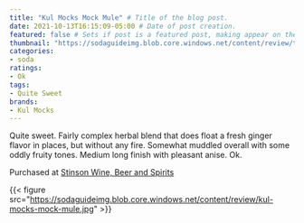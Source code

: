 ```yaml
---
title: "Kul Mocks Mock Mule" # Title of the blog post.
date: 2021-10-13T16:15:09-05:00 # Date of post creation.
featured: false # Sets if post is a featured post, making appear on the home page side bar.
thumbnail: "https://sodaguideimg.blob.core.windows.net/content/review/thumbs/kul-mocks-mock-mule.jpg" # Sets thumbnail image appearing inside card on homepage.
categories:
- soda
ratings:
- Ok
tags:
- Quite Sweet
brands:
- Kul Mocks
---
```


Quite sweet. Fairly complex herbal blend that does float a fresh ginger flavor in places, but without any fire. Somewhat muddled overall with some oddly fruity tones. Medium long finish with pleasant anise. Ok.

Purchased at [Stinson Wine, Beer and Spirits](https://www.stinsonwbs.com)

{{< figure src="https://sodaguideimg.blob.core.windows.net/content/review/kul-mocks-mock-mule.jpg" >}}